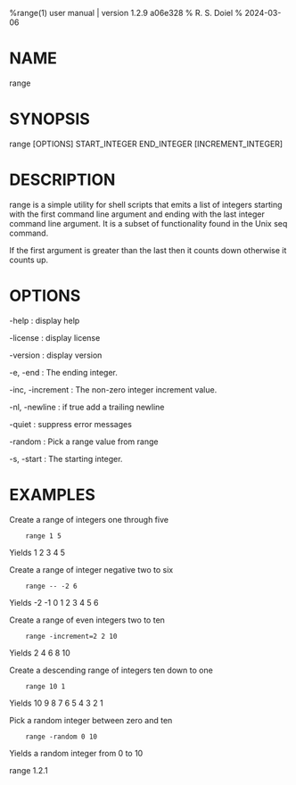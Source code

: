 %range(1) user manual | version 1.2.9 a06e328
% R. S. Doiel
% 2024-03-06

# NAME

range

# SYNOPSIS

range [OPTIONS] START_INTEGER END_INTEGER [INCREMENT_INTEGER]

# DESCRIPTION

range is a simple utility for shell scripts that emits a list of 
integers starting with the first command line argument and 
ending with the last integer command line argument. It is a 
subset of functionality found in the Unix seq command.

If the first argument is greater than the last then it counts 
down otherwise it counts up.

# OPTIONS

-help
: display help

-license
: display license

-version
: display version

-e, -end
: The ending integer.

-inc, -increment
: The non-zero integer increment value.

-nl, -newline
: if true add a trailing newline

-quiet
: suppress error messages

-random
: Pick a range value from range

-s, -start
: The starting integer.


# EXAMPLES

Create a range of integers one through five

~~~
	range 1 5
~~~

Yields 1 2 3 4 5

Create a range of integer negative two to six

~~~
	range -- -2 6
~~~

Yields -2 -1 0 1 2 3 4 5 6

Create a range of even integers two to ten

~~~
	range -increment=2 2 10
~~~

Yields 2 4 6 8 10

Create a descending range of integers ten down to one

~~~
	range 10 1
~~~

Yields 10 9 8 7 6 5 4 3 2 1


Pick a random integer between zero and ten

~~~
	range -random 0 10
~~~

Yields a random integer from 0 to 10

range 1.2.1

